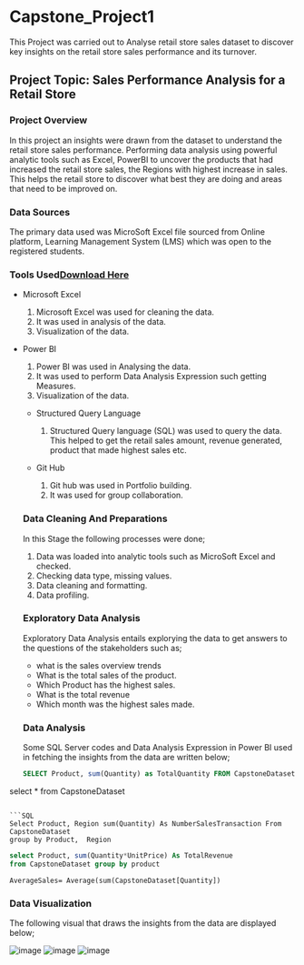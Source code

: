 # Capstone_Project1
This Project was carried out to Analyse retail store sales dataset to discover key insights on the retail store sales performance and its turnover. 

## Project Topic: Sales Performance Analysis for a Retail Store

### Project Overview 
In this project an insights were drawn from the dataset to understand the retail store sales performance.  Performing data analysis using powerful analytic tools such as 
 Excel, PowerBI to uncover the products that had increased the retail store sales, the Regions with highest increase in sales. This helps the retail store to discover what best they are doing and areas that need to be improved on. 

 ### Data Sources
  The primary data used was  MicroSoft Excel file sourced from Online platform, Learning Management System (LMS) which was open to the registered students.

### Tools Used[Download Here](https://www.microsoft.com)
- Microsoft Excel
  1. Microsoft Excel was used for cleaning the data.
  2. It was used in analysis of the data.
  3. Visualization of the data.

- Power BI
  1. Power BI was used in Analysing the data.
  2. It was used to perform Data Analysis Expression such getting Measures.
  3. Visualization of the data.
 
  - Structured Query Language
    1. Structured Query language (SQL) was  used to query the data. This helped to get the retail sales amount, revenue generated, product that made highest sales etc.

  - Git Hub
    1. Git hub was used in Portfolio building.
    2. It was used for group collaboration.
   
  ### Data Cleaning And Preparations
  In this Stage the  following processes were done;
  1. Data was loaded into analytic tools such as MicroSoft Excel and checked.
  2. Checking data type, missing values.
  3. Data cleaning and formatting.
  4. Data profiling.
 
  ### Exploratory Data Analysis
  Exploratory Data Analysis entails explorying the data to get answers to the questions of the stakeholders such as;
  - what is the sales overview trends
  - What is the total sales of the product.
  - Which Product has the highest sales.
  - What is the total revenue
  -  Which month was the highest sales made.

  ### Data Analysis
  Some SQL Server codes and Data Analysis Expression in Power BI  used in fetching the insights from the data are written below;
  ```SQL
  SELECT Product, sum(Quantity) as TotalQuantity FROM CapstoneDataset group by Product
select * from CapstoneDataset
```

```SQL
Select Product, Region sum(Quantity) As NumberSalesTransaction From CapstoneDataset 
group by Product,  Region

```
```SQL
select Product, sum(Quantity*UnitPrice) As TotalRevenue
from CapstoneDataset group by product
```
```DAX
AverageSales= Average(sum(CapstoneDataset[Quantity])
```

### Data Visualization
The following visual that draws the insights from the data are displayed below;

![image](https://github.com/user-attachments/assets/8cf17b68-a72e-4385-b413-f95b87de2ecd)
![image](https://github.com/user-attachments/assets/698e6cdc-b801-41b1-a809-0d56da6a8b07)
![image](https://github.com/user-attachments/assets/760c1878-9c67-4ebf-b5ec-88f46b80dfe8)



     
